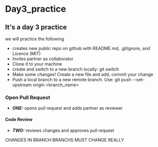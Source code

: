 # Day3_practice
## It's a day 3 practice 
we will practice the following 
* creates new public repo on github with README.md, .gitignore, and Licence (MIT)
*  Invites partner as collaborator
*   Clone it to your machine
*   create and switch to a new branch locally: git switch
*   Make some changes! Create a new file and add, commit your change
*   Push a local branch to a new remote branch. Use: git push --set-upstream origin <branch_name>

### Open Pull Request
- ***ONE:*** opens pull request and adds partner as reviewer
#### Code Review
- ***TWO:*** reviews changes and approves pull request

CHANGES IN BRANCH
BRANCHS MUST CHANGE
REALLY
